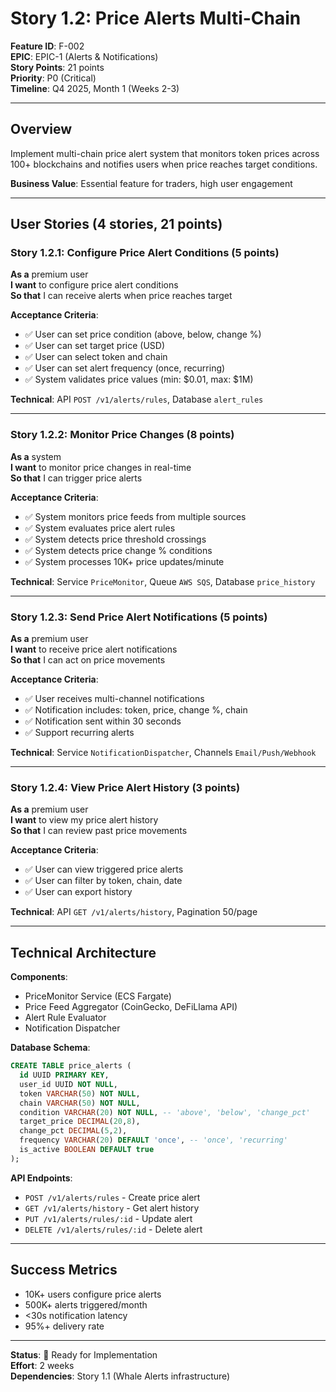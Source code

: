 # Story 1.2: Price Alerts Multi-Chain

**Feature ID**: F-002  
**EPIC**: EPIC-1 (Alerts & Notifications)  
**Story Points**: 21 points  
**Priority**: P0 (Critical)  
**Timeline**: Q4 2025, Month 1 (Weeks 2-3)

---

## Overview

Implement multi-chain price alert system that monitors token prices across 100+ blockchains and notifies users when price reaches target conditions.

**Business Value**: Essential feature for traders, high user engagement

---

## User Stories (4 stories, 21 points)

### Story 1.2.1: Configure Price Alert Conditions (5 points)

**As a** premium user  
**I want** to configure price alert conditions  
**So that** I can receive alerts when price reaches target

**Acceptance Criteria**:
- ✅ User can set price condition (above, below, change %)
- ✅ User can set target price (USD)
- ✅ User can select token and chain
- ✅ User can set alert frequency (once, recurring)
- ✅ System validates price values (min: $0.01, max: $1M)

**Technical**: API `POST /v1/alerts/rules`, Database `alert_rules`

---

### Story 1.2.2: Monitor Price Changes (8 points)

**As a** system  
**I want** to monitor price changes in real-time  
**So that** I can trigger price alerts

**Acceptance Criteria**:
- ✅ System monitors price feeds from multiple sources
- ✅ System evaluates price alert rules
- ✅ System detects price threshold crossings
- ✅ System detects price change % conditions
- ✅ System processes 10K+ price updates/minute

**Technical**: Service `PriceMonitor`, Queue `AWS SQS`, Database `price_history`

---

### Story 1.2.3: Send Price Alert Notifications (5 points)

**As a** premium user  
**I want** to receive price alert notifications  
**So that** I can act on price movements

**Acceptance Criteria**:
- ✅ User receives multi-channel notifications
- ✅ Notification includes: token, price, change %, chain
- ✅ Notification sent within 30 seconds
- ✅ Support recurring alerts

**Technical**: Service `NotificationDispatcher`, Channels `Email/Push/Webhook`

---

### Story 1.2.4: View Price Alert History (3 points)

**As a** premium user  
**I want** to view my price alert history  
**So that** I can review past price movements

**Acceptance Criteria**:
- ✅ User can view triggered price alerts
- ✅ User can filter by token, chain, date
- ✅ User can export history

**Technical**: API `GET /v1/alerts/history`, Pagination 50/page

---

## Technical Architecture

**Components**:
- PriceMonitor Service (ECS Fargate)
- Price Feed Aggregator (CoinGecko, DeFiLlama API)
- Alert Rule Evaluator
- Notification Dispatcher

**Database Schema**:
```sql
CREATE TABLE price_alerts (
  id UUID PRIMARY KEY,
  user_id UUID NOT NULL,
  token VARCHAR(50) NOT NULL,
  chain VARCHAR(50) NOT NULL,
  condition VARCHAR(20) NOT NULL, -- 'above', 'below', 'change_pct'
  target_price DECIMAL(20,8),
  change_pct DECIMAL(5,2),
  frequency VARCHAR(20) DEFAULT 'once', -- 'once', 'recurring'
  is_active BOOLEAN DEFAULT true
);
```

**API Endpoints**:
- `POST /v1/alerts/rules` - Create price alert
- `GET /v1/alerts/history` - Get alert history
- `PUT /v1/alerts/rules/:id` - Update alert
- `DELETE /v1/alerts/rules/:id` - Delete alert

---

## Success Metrics

- 10K+ users configure price alerts
- 500K+ alerts triggered/month
- <30s notification latency
- 95%+ delivery rate

---

**Status**: 📝 Ready for Implementation  
**Effort**: 2 weeks  
**Dependencies**: Story 1.1 (Whale Alerts infrastructure)

